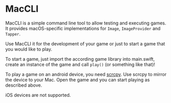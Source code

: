 # MacCLI

MacCLI is a simple command line tool to allow testing and executing games. It provides macOS-specific implementations for `Image`, `ImageProvider` and `Tapper`.

Use MacCLI it for the development of your game or just to start a game that you would like to play.

To start a game, just import the according game library into main.swift, create an instance of the game and call `play()` (or something like that)!

To play a game on an android device, you need [scrcpy](Sources/IO/Scrcpy). Use scrcpy to mirror the device to your Mac. Open the game and you can start playing as described above.

iOS devices are not supported.